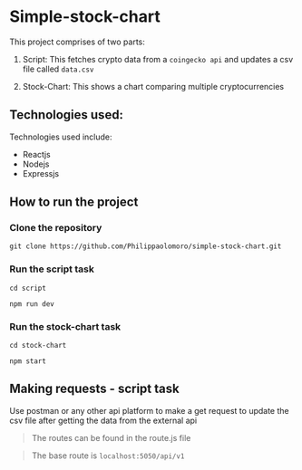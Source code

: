 # Simple-stock-chart

This project comprises of two parts:

1. Script: This fetches crypto data from a `coingecko api` and updates a csv file called `data.csv`

2. Stock-Chart: This shows a chart comparing multiple cryptocurrencies

## Technologies used:
Technologies used include:
- Reactjs
- Nodejs
- Expressjs

## How to run the project

### Clone the repository
    git clone https://github.com/Philippaolomoro/simple-stock-chart.git

### Run the script task
    cd script

    npm run dev

### Run the stock-chart task
    cd stock-chart

    npm start

## Making requests - script task

Use postman or any other api platform to make a get request to update the csv file after getting the data from the external api

> The routes can be found in the route.js file

> The base route is `localhost:5050/api/v1`